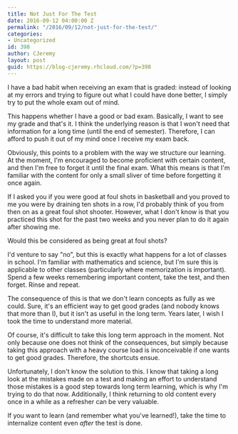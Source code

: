 ```yaml
---
title: Not Just For The Test
date: 2016-09-12 04:00:00 Z
permalink: "/2016/09/12/not-just-for-the-test/"
categories:
- Uncategorized
id: 398
author: CJeremy
layout: post
guid: https://blog-cjeremy.rhcloud.com/?p=398
---
```


I have a bad habit when receiving an exam that is graded: instead of looking at my errors and trying to figure out what I could have done better, I simply try to put the whole exam out of mind.

This happens whether I have a good or bad exam. Basically, I want to see my grade and that's it. I think the underlying reason is that I won't need that information for a long time (until the end of semester). Therefore, I can afford to push it out of my mind once I receive my exam back.

Obviously, this points to a problem with the way we structure our learning. At the moment, I'm encouraged to become proficient with certain content, and then I'm free to forget it until the final exam. What this means is that I'm familiar with the content for only a small sliver of time before forgetting it once again.

If I asked you if you were good at foul shots in basketball and you proved to me you were by draining ten shots in a row, I'd probably think of you from then on as a great foul shot shooter. However, what I don't know is that you practiced this shot for the past two weeks and you never plan to do it again after showing me.

Would this be considered as being great at foul shots?

I'd venture to say "no", but this is exactly what happens for a lot of classes in school. I'm familiar with mathematics and science, but I'm sure this is applicable to other classes (particularly where memorization is important). Spend a few weeks remembering important content, take the test, and then forget. Rinse and repeat.

The consequence of this is that we don't learn concepts as fully as we could. Sure, it's an efficient way to get good grades (and nobody knows that more than I), but it isn't as useful in the long term. Years later, I wish I took the time to understand more material.

Of course, it's difficult to take this long term approach in the moment. Not only because one does not think of the consequences, but simply because taking this approach with a heavy course load is inconceivable if one wants to get good grades. Therefore, the shortcuts ensue.

Unfortunately, I don't know the solution to this. I know that taking a long look at the mistakes made on a test and making an effort to understand those mistakes is a good step towards long term learning, which is why I'm trying to do that now. Additionally, I think returning to old content every once in a while as a refresher can be very valuable.

If you want to learn (and remember what you've learned!), take the time to internalize content even _after_ the test is done.